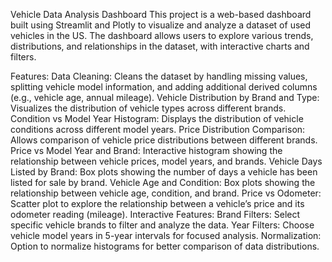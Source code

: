 Vehicle Data Analysis Dashboard
This project is a web-based dashboard built using Streamlit and Plotly to visualize and analyze a dataset of used vehicles in the US. The dashboard allows users to explore various trends, distributions, and relationships in the dataset, with interactive charts and filters.

Features:
Data Cleaning: Cleans the dataset by handling missing values, splitting vehicle model information, and adding additional derived columns (e.g., vehicle age, annual mileage).
Vehicle Distribution by Brand and Type: Visualizes the distribution of vehicle types across different brands.
Condition vs Model Year Histogram: Displays the distribution of vehicle conditions across different model years.
Price Distribution Comparison: Allows comparison of vehicle price distributions between different brands.
Price vs Model Year and Brand: Interactive histogram showing the relationship between vehicle prices, model years, and brands.
Vehicle Days Listed by Brand: Box plots showing the number of days a vehicle has been listed for sale by brand.
Vehicle Age and Condition: Box plots showing the relationship between vehicle age, condition, and brand.
Price vs Odometer: Scatter plot to explore the relationship between a vehicle’s price and its odometer reading (mileage).
Interactive Features:
Brand Filters: Select specific vehicle brands to filter and analyze the data.
Year Filters: Choose vehicle model years in 5-year intervals for focused analysis.
Normalization: Option to normalize histograms for better comparison of data distributions.

